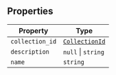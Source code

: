 ## Properties

| Property | Type |
| ------ | ------ |
| <a id="collection_id"></a> `collection_id` | [`CollectionId`](CollectionId.md) |
| <a id="description"></a> `description` | `null` \| `string` |
| <a id="name"></a> `name` | `string` |
